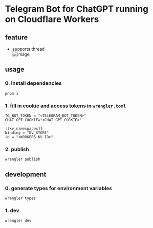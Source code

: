 # Telegram Bot for ChatGPT running on Cloudflare Workers

## feature

- supports thread  
![image](https://user-images.githubusercontent.com/9925116/206849903-fe23684c-be9e-4b7b-9215-2e1aed8076c2.png)


## usage

### 0. install dependencies

`pnpm i`

### 1. fill in cookie and access tokens in `wrangler.toml`

```
TG_BOT_TOKEN = "<TELEGRAM_BOT_TOKEN>"
CHAT_GPT_COOKIE="<CHAT_GPT_COOKIE>"

[[kv_namespaces]]
binding = "KV_STORE"
id = "<WORKERS_KV_ID>"
```

### 2. publish

`wrangler publish`

## development

### 0. generate types for environment variables

`wrangler types`

### 1. dev

`wrangler dev`

